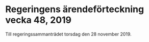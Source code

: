 # Regeringens ärendeförteckning vecka 48, 2019

Till regeringssammanträdet torsdag den 28 november 2019\.
